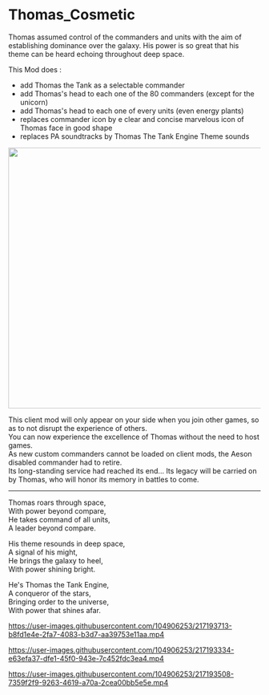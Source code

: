 # Thomas_Cosmetic
Thomas assumed control of the commanders and units with the aim of establishing dominance over the galaxy. His power is so great that his theme can be heard echoing throughout deep space.

This Mod does : 
- add Thomas the Tank as a selectable commander
- add Thomas's head to each one of the 80 commanders (except for the unicorn)
- add Thomas's head to each one of every units (even energy plants)
- replaces commander icon by e clear and concise marvelous icon of Thomas face in good shape
- replaces PA soundtracks by Thomas The Tank Engine Theme sounds


<img style="vertical-align:top" src="https://user-images.githubusercontent.com/104906253/217198604-22273b48-608e-442c-9370-727247128206.jpg" width="520">  

This client mod will only appear on your side when you join other games, so as to not disrupt the experience of others.  
You can now experience the excellence of Thomas without the need to host games.  
As new custom commanders cannot be loaded on client mods, the Aeson disabled commander had to retire.  
Its long-standing service had reached its end...
Its legacy will be carried on by Thomas, who will honor its memory in battles to come.    

__________________________________________________________________________________

Thomas roars through space,  
With power beyond compare,  
He takes command of all units,  
A leader beyond compare.  
  
His theme resounds in deep space,  
A signal of his might,  
He brings the galaxy to heel,  
With power shining bright.  
  
He's Thomas the Tank Engine,  
A conqueror of the stars,  
Bringing order to the universe,  
With power that shines afar.  

https://user-images.githubusercontent.com/104906253/217193713-b8fd1e4e-2fa7-4083-b3d7-aa39753e11aa.mp4

https://user-images.githubusercontent.com/104906253/217193334-e63efa37-dfe1-45f0-943e-7c452fdc3ea4.mp4

https://user-images.githubusercontent.com/104906253/217193508-7359f2f9-9263-4619-a70a-2cea00bb5e5e.mp4

